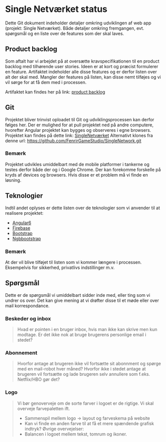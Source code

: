 # Single Netværket status

Dette Git dokument indeholder detaljer omkring udviklingen af web app (projekt: Single Netværket). Både detaljer omkring fremgangen, evt. spørgsmål og en liste over de features som der skal laves.

## Product backlog
Som aftalt har vi arbejdet på at oversætte kravspecifikationen til en product backlog med tilhørende user stories. Ideen er at kort og præcist formulerer en feature. Artifaktet indeholder alle disse features og er derfor listen over alt der skal med.
Mangler der features på listen, kan disse nemt tilføjes og vi vil sørge for at få dem med i processen.

Artifaktet kan findes her på link: [product backlog](https://github.com/FenrirGameStudio/SingleNetwork/blob/master/src/assets/files/Product%20backlog.pdf)

## Git
Projektet bliver trinvist oploadet til Git og udviklingsprocessen kan derfor følges her. Der er mulighed for at pull projektet ned på andre computere, hvorefter Angular projektet kan bygges og observeres i egne browsers.
Projektet kan findes på dette link: [SingleNetværket](https://github.com/FenrirGameStudio/SingleNetwork)
Alternativt klones fra denne url: https://github.com/FenrirGameStudio/SingleNetwork.git
### Bemærk
Projektet udvikles umiddelbart med de mobile platformer i tankerne og testes derfor både der og i Google Chrome. Der kan forekomme forskelle på kryds af devices og browsers. Hvis disse er et problem må vi finde en løsning.


## Teknologier
Indtil andet oplyses er dette listen over de teknologier som vi anvender til at realisere projektet:
* [Angular6](http://www.google.dk)
* [Firebase](http://www.google.dk)
* [Bootstrap](http://www.google.dk)
* [Ngbbootstrap](http://www.google.dk)
### Bemærk
At der vil blive tilføjet til listen som vi kommer længere i processen. Eksempelvis for sikkerhed, privatlivs indstillinger m.v.

## Spørgsmål
Dette er de spørgsmål vi umiddelbart sidder inde med, eller ting som vi undrer os over. Det kan give mening at vi drøfter disse til et møde eller over mail korrespondance.

### Beskeder og inbox
> Hvad er pointen i en bruger inbox, hvis man ikke kan skrive men kun modtage. Er det
> ikke nok at bruge brugerens personlige email i stedet?

### Abonnement
> Hvorfor antage at brugeren ikke vil fortsætte sit abonnment og spørge med en
> mail-robot hver måned? Hvorfor ikke i stedet antage at brugeren vil fortsætte og lade
> brugeren selv annullere som f.eks. Netflix/HBO gør det?

### Logo
> Vi bør genoverveje om de sorte farver i logoet er de rigtige. Vi skal overveje farvepaletten ift.
> * Sammenspil mellem logo -> layout og farveskema på website
> * Kan vi finde en anden farve til at få et mere spændende grafisk indtryk?
> Øvrige overvejelser:
> * Balancen i logoet mellem tekst, tomrum og ikoner.
